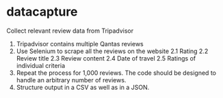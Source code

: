 # datacapture
Collect relevant review data from Tripadvisor
1.	Tripadvisor contains multiple Qantas reviews 
2.	Use Selenium to scrape all the reviews on the website 
    2.1	Rating 
    2.2	Review title 
    2.3	Review content 
    2.4	Date of travel 
    2.5	Ratings of individual criteria
3.	Repeat the process for 1,000 reviews. The code should be designed to handle an arbitrary number of reviews. 
4.	Structure output in a CSV as well as in a JSON. 
